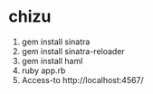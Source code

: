 # chizu

1. gem install sinatra
2. gem install sinatra-reloader
3. gem install haml
3. ruby app.rb
4. Access-to   http://localhost:4567/
